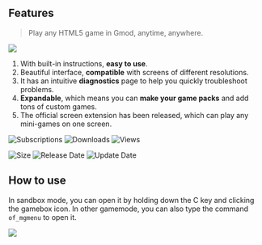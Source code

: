 ## Features

> Play any HTML5 game in Gmod, anytime, anywhere.

![](https://obscureimage.netlify.app/posts/20240123212316_1.jpg)

1. With built-in instructions, **easy to use**.
2. Beautiful interface, **compatible** with screens of different resolutions.
3. It has an intuitive **diagnostics** page to help you quickly troubleshoot problems.
4. **Expandable**, which means you can **make your game packs** and add tons of custom games.
5. The official screen extension has been released, which can play any mini-games on one screen.

![Subscriptions](https://img.shields.io/steam/subscriptions/3139202986?style=for-the-badge&color=b4e419)  ![Downloads](https://img.shields.io/steam/downloads/3139202986?style=for-the-badge&color=00adb5)  ![Views](https://img.shields.io/steam/views/3139202986?style=for-the-badge&color=ff5719)

![Size](https://img.shields.io/steam/size/3139202986?style=for-the-badge&color=2ea043)  ![Release Date](https://img.shields.io/steam/release-date/3139202986?style=for-the-badge&color=ffb300)  ![Update Date](https://img.shields.io/steam/update-date/3139202986?style=for-the-badge&color=515de9)
## How to use

In sandbox mode, you can open it by holding down the C key and clicking the gamebox icon. In other gamemode, you can also type the command `of_mgmenu` to open it.

![](https://obscureimage.netlify.app/posts/20240116202110_1.jpg)